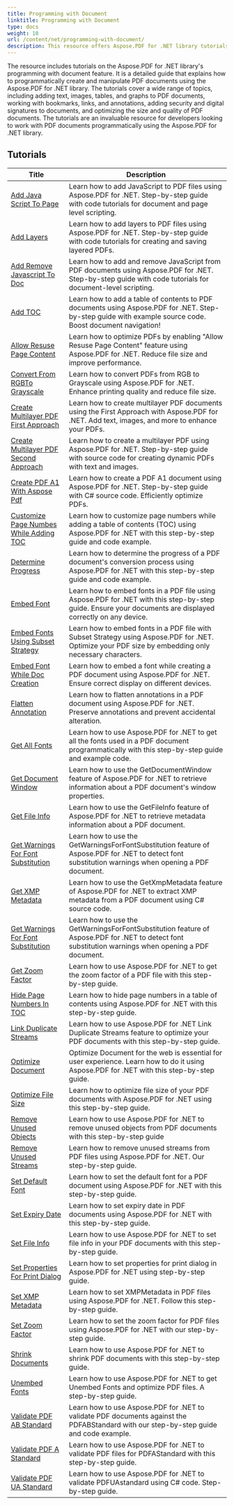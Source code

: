 ```yaml
---
title: Programming with Document
linktitle: Programming with Document
type: docs
weight: 10
url: /content/net/programming-with-document/
description: This resource offers Aspose.PDF for .NET library tutorials for programming with documents. It covers topics like creating/manipulating PDFs, adding images/tables/links, optimizing documents, and adding security. It's a valuable resource for developers working with PDF documents using Aspose.PDF for .NET.
---
```

The resource includes tutorials on the Aspose.PDF for .NET library's programming with document feature. It is a detailed guide that explains how to programmatically create and manipulate PDF documents using the Aspose.PDF for .NET library. The tutorials cover a wide range of topics, including adding text, images, tables, and graphs to PDF documents, working with bookmarks, links, and annotations, adding security and digital signatures to documents, and optimizing the size and quality of PDF documents. The tutorials are an invaluable resource for developers looking to work with PDF documents programmatically using the Aspose.PDF for .NET library.

## Tutorials
| Title | Description |
| --- | --- | 
| [Add Java Script To Page](./addjavascripttopage/) | Learn how to add JavaScript to PDF files using Aspose.PDF for .NET. Step-by-step guide with code tutorials for document and page level scripting. |  
| [Add Layers](./addlayers/) | Learn how to add layers to PDF files using Aspose.PDF for .NET. Step-by-step guide with code tutorials for creating and saving layered PDFs. |  
| [Add Remove Javascript To Doc](./addremovejavascripttodoc/) | Learn how to add and remove JavaScript from PDF documents using Aspose.PDF for .NET. Step-by-step guide with code tutorials for document-level scripting. |  
| [Add TOC](./addtoc/) | Learn how to add a table of contents to PDF documents using Aspose.PDF for .NET. Step-by-step guide with example source code. Boost document navigation! |  
| [Allow Resuse Page Content](./allowresusepagecontent/) | Learn how to optimize PDFs by enabling "Allow Resuse Page Content" feature using Aspose.PDF for .NET. Reduce file size and improve performance. |  
| [Convert From RGBTo Grayscale](./convertfromrgbtograyscale/) | Learn how to convert PDFs from RGB to Grayscale using Aspose.PDF for .NET. Enhance printing quality and reduce file size. |  
| [Create Multilayer PDF First Approach](./createmultilayerpdffirstapproach/) | Learn how to create multilayer PDF documents using the First Approach with Aspose.PDF for .NET. Add text, images, and more to enhance your PDFs. |  
| [Create Multilayer PDF Second Approach](./createmultilayerpdfsecondapproach/) | Learn how to create a multilayer PDF using Aspose.PDF for .NET. Step-by-step guide with source code for creating dynamic PDFs with text and images. |  
| [Create PDF A1 With Aspose Pdf](./createpdfa1withasposepdf/) | Learn how to create a PDF A1 document using Aspose.PDF for .NET. Step-by-step guide with C# source code. Efficiently optimize PDFs. |  
| [Customize Page Numbes While Adding TOC](./customizepagenumbeswhileaddingtoc/) | Learn how to customize page numbers while adding a table of contents (TOC) using Aspose.PDF for .NET with this step-by-step guide and code example. |  
| [Determine Progress](./determineprogress/) | Learn how to determine the progress of a PDF document's conversion process using Aspose.PDF for .NET with this step-by-step guide and code example. |  
| [Embed Font](./embedfont/) | Learn how to embed fonts in a PDF file using Aspose.PDF for .NET with this step-by-step guide. Ensure your documents are displayed correctly on any device. |  
| [Embed Fonts Using Subset Strategy](./embedfontsusingsubsetstrategy/) | Learn how to embed fonts in a PDF file with Subset Strategy using Aspose.PDF for .NET. Optimize your PDF size by embedding only necessary characters. |  
| [Embed Font While Doc Creation](./embedfontwhiledoccreation/) | Learn how to embed a font while creating a PDF document using Aspose.PDF for .NET. Ensure correct display on different devices. |  
| [Flatten Annotation](./flattenannotation/) | Learn how to flatten annotations in a PDF document using Aspose.PDF for .NET. Preserve annotations and prevent accidental alteration. |  
| [Get All Fonts](./getallfonts/) | Learn how to use Aspose.PDF for .NET to get all the fonts used in a PDF document programmatically with this step-by-step guide and example code. |  
| [Get Document Window](./getdocumentwindow/) | Learn how to use the GetDocumentWindow feature of Aspose.PDF for .NET to retrieve information about a PDF document's window properties. |  
| [Get File Info](./getfileinfo/) | Learn how to use the GetFileInfo feature of Aspose.PDF for .NET to retrieve metadata information about a PDF document. |  
| [Get Warnings For Font Substitution](./getwarningsforfontsubstitution/) | Learn how to use the GetWarningsForFontSubstitution feature of Aspose.PDF for .NET to detect font substitution warnings when opening a PDF document. |  
| [Get XMP Metadata](./getxmpmetadata/) | Learn how to use the GetXmpMetadata feature of Aspose.PDF for .NET to extract XMP metadata from a PDF document using C# source code. |  
| [Get Warnings For Font Substitution](./getwarningsforfontsubstitution/) | Learn how to use the GetWarningsForFontSubstitution feature of Aspose.PDF for .NET to detect font substitution warnings when opening a PDF document. |  
| [Get Zoom Factor](./getzoomfactor/) | Learn how to use Aspose.PDF for .NET to get the zoom factor of a PDF file with this step-by-step guide. |  
| [Hide Page Numbers In TOC](./hidepagenumbersintoc/) | Learn how to hide page numbers in a table of contents using Aspose.PDF for .NET with this step-by-step guide. |  
| [Link Duplicate Streams](./linkduplicatestreams/) | Learn how to use Aspose.PDF for .NET Link Duplicate Streams feature to optimize your PDF documents with this step-by-step guide. |  
| [Optimize Document](./optimizedocument/) | Optimize Document for the web is essential for user experience. Learn how to do it using Aspose.PDF for .NET with this step-by-step guide. |  
| [Optimize File Size](./optimizefilesize/) | Learn how to optimize file size of your PDF documents with Aspose.PDF for .NET using this step-by-step guide. |  
| [Remove Unused Objects](./removeunusedobjects/) | Learn how to use Aspose.PDF for .NET to remove unused objects from PDF documents with this step-by-step guide |  
| [Remove Unused Streams](./removeunusedstreams/) | Learn how to remove unused streams from PDF files using Aspose.PDF for .NET. Our step-by-step guide. |  
| [Set Default Font](./setdefaultfont/) | Learn how to set the default font for a PDF document using Aspose.PDF for .NET with this step-by-step guide. |  
| [Set Expiry Date](./setexpirydate/) | Learn how to set expiry date in PDF documents using Aspose.PDF for .NET with this step-by-step guide. |  
| [Set File Info](./setfileinfo/) | Learn how to use Aspose.PDF for .NET to set file info in your PDF documents with this step-by-step guide. |  
| [Set Properties For Print Dialog](./setpropertiesforprintdialog/) | Learn how to set properties for print dialog in Aspose.PDF for .NET using step-by-step guide. |  
| [Set XMP Metadata](./setxmpmetadata/) | Learn how to set XMPMetadata in PDF files using Aspose.PDF for .NET. Follow this step-by-step guide. |  
| [Set Zoom Factor](./setzoomfactor/) | Learn how to set the zoom factor for PDF files using Aspose.PDF for .NET with our step-by-step guide. |  
| [Shrink Documents](./shrinkdocuments/) | Learn how to use Aspose.PDF for .NET to shrink PDF documents with this step-by-step guide.  |  
| [Unembed Fonts](./unembedfonts/) | Learn how to use Aspose.PDF for .NET to get Unembed Fonts and optimize PDF files. A step-by-step guide. |  
| [Validate PDF AB Standard](./validatepdfabstandard/) | Learn how to use Aspose.PDF for .NET to validate PDF documents against the PDFABStandard with our step-by-step guide and code example. |  
| [Validate PDF A Standard](./validatepdfastandard/) | Learn how to use Aspose.PDF for .NET to validate PDF files for PDFAStandard with this step-by-step guide. |  
| [Validate PDF UA Standard](./validatepdfuastandard/) | Learn how to use Aspose.PDF for .NET to validate PDFUAstandard using C# code. Step-by-step guide. |  